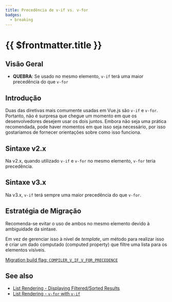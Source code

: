 ```yaml
---
title: Precedência de v-if vs. v-for
badges:
  - breaking
---
```


# {{ $frontmatter.title }} <MigrationBadges :badges="$frontmatter.badges" />

## Visão Geral

- **QUEBRA**: Se usado no mesmo elemento, `v-if` terá uma maior precedência do que `v-for`

## Introdução

Duas das diretivas mais comumente usadas em Vue.js são `v-if` e `v-for`. Portanto, não é surpresa que chegue um momento em que os desenvolvedores desejem usar os dois juntos. Embora não seja uma prática recomendada, pode haver momentos em que isso seja necessário, por isso gostaríamos de fornecer orientações sobre como isso funciona.

## Sintaxe v2.x

Na v2.x, quando utilizado `v-if` e `v-for` no mesmo elemento, `v-for` teria precedência.

## Sintaxe v3.x

Na v3.x, `v-if` terá sempre uma maior precedência do que `v-for`.

## Estratégia de Migração

Recomenda-se evitar o uso de ambos no mesmo elemento devido à ambiguidade da sintaxe.

Em vez de gerenciar isso à nível de _template_, um método para realizar isso é criar um dado computado (computed property) que filtre uma lista para os elementos visíveis.

[Migration build flag: `COMPILER_V_IF_V_FOR_PRECEDENCE`](migration-build.html#compat-configuration)

## See also

- [List Rendering - Displaying Filtered/Sorted Results](/guide/list.html#displaying-filtered-sorted-results)
- [List Rendering - `v-for` with `v-if`](/guide/list.html#v-for-with-v-if)
